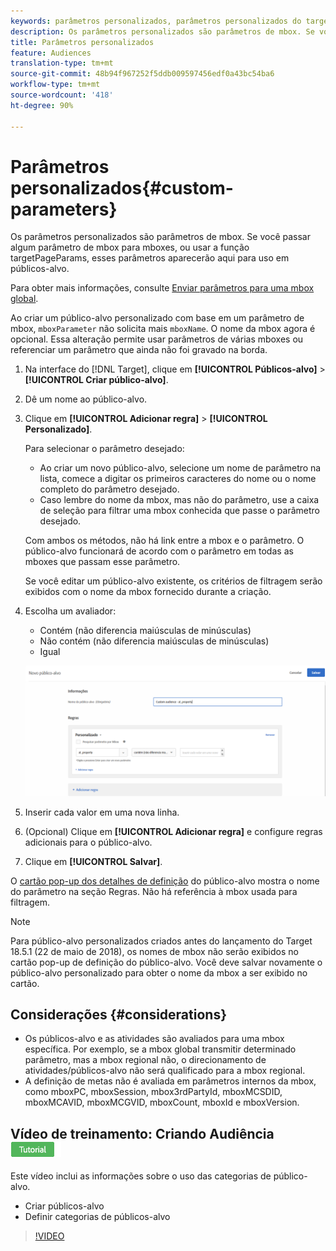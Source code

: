 ```yaml
---
keywords: parâmetros personalizados, parâmetros personalizados do target, targetpageparams, parâmetros mbox de segmentação
description: Os parâmetros personalizados são parâmetros de mbox. Se você passar algum parâmetro de mbox para mboxes, ou usar a função targetPageParams, esses parâmetros aparecerão aqui para uso em públicos-alvo.
title: Parâmetros personalizados
feature: Audiences
translation-type: tm+mt
source-git-commit: 48b94f967252f5ddb009597456edf0a43bc54ba6
workflow-type: tm+mt
source-wordcount: '418'
ht-degree: 90%

---
```



# Parâmetros personalizados{#custom-parameters}

Os parâmetros personalizados são parâmetros de mbox. Se você passar algum parâmetro de mbox para mboxes, ou usar a função targetPageParams, esses parâmetros aparecerão aqui para uso em públicos-alvo.

Para obter mais informações, consulte [Enviar parâmetros para uma mbox global](/help/c-implementing-target/c-implementing-target-for-client-side-web/t-mbox-download/c-understanding-global-mbox/pass-parameters-to-global-mbox.md).

Ao criar um público-alvo personalizado com base em um parâmetro de mbox, `mboxParameter` não solicita mais `mboxName`. O nome da mbox agora é opcional. Essa alteração permite usar parâmetros de várias mboxes ou referenciar um parâmetro que ainda não foi gravado na borda.

1. Na interface do [!DNL Target], clique em **[!UICONTROL Públicos-alvo]** > **[!UICONTROL Criar público-alvo]**.
1. Dê um nome ao público-alvo.
1. Clique em **[!UICONTROL Adicionar regra]** > **[!UICONTROL Personalizado]**.

   Para selecionar o parâmetro desejado:

   * Ao criar um novo público-alvo, selecione um nome de parâmetro na lista, comece a digitar os primeiros caracteres do nome ou o nome completo do parâmetro desejado.
   * Caso lembre do nome da mbox, mas não do parâmetro, use a caixa de seleção para filtrar uma mbox conhecida que passe o parâmetro desejado.

   Com ambos os métodos, não há link entre a mbox e o parâmetro. O público-alvo funcionará de acordo com o parâmetro em todas as mboxes que passam esse parâmetro.

   Se você editar um público-alvo existente, os critérios de filtragem serão exibidos com o nome da mbox fornecido durante a criação.

1. Escolha um avaliador:

   * Contém (não diferencia maiúsculas de minúsculas)
   * Não contém (não diferencia maiúsculas de minúsculas)
   * Igual

   ![Público-alvo personalizado do parâmetro](/help/c-target/c-audiences/c-target-rules/assets/custom.png)

1. Inserir cada valor em uma nova linha.
1. (Opcional) Clique em **[!UICONTROL Adicionar regra]** e configure regras adicionais para o público-alvo.
1. Clique em **[!UICONTROL Salvar]**.

O [cartão pop-up dos detalhes de definição](/help/c-target/c-audiences/audiences.md#section_11B9C4A777E14D36BA1E925021945780) do público-alvo mostra o nome do parâmetro na seção Regras. Não há referência à mbox usada para filtragem.

>[!NOTE]
>
>Para público-alvo personalizados criados antes do lançamento do Target 18.5.1 (22 de maio de 2018), os nomes de mbox não serão exibidos no cartão pop-up de definição do público-alvo. Você deve salvar novamente o público-alvo personalizado para obter o nome da mbox a ser exibido no cartão.

## Considerações {#considerations}

* Os públicos-alvo e as atividades são avaliados para uma mbox específica. Por exemplo, se a mbox global transmitir determinado parâmetro, mas a mbox regional não, o direcionamento de atividades/públicos-alvo não será qualificado para a mbox regional.
* A definição de metas não é avaliada em parâmetros internos da mbox, como mboxPC, mboxSession, mbox3rdPartyId, mboxMCSDID, mboxMCAVID, mboxMCGVID, mboxCount, mboxId e mboxVersion.

## Vídeo de treinamento: Criando Audiência ![Etiqueta do tutorial](/help/assets/tutorial.png)

Este vídeo inclui as informações sobre o uso das categorias de público-alvo.

* Criar públicos-alvo
* Definir categorias de públicos-alvo

>[!VIDEO](https://video.tv.adobe.com/v/17392)
